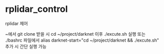 # rplidar_control
rplidar 제어

~에서 git clone 받을 시
cd  ~/project/darknet 이후 ./excute.sh 실행 또는 
./bashrc 파일에서 
alias darknet-start="cd ~/project/darknet && ./excute.sh" 추가 시
간단 실행 가능

